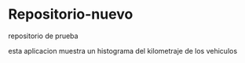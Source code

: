 # Repositorio-nuevo
repositorio  de prueba 

esta aplicacion muestra un histograma del kilometraje de los vehiculos